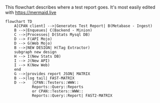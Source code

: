 This flowchart describes where a test report goes. It's most easily edited with https://mermaid.live

```mermaid
flowchart TD
    A[CPAN client] -->|Generates Test Report| B(Metabase - Ingest)
    B -->|Enqueues| C(Backend - Minion)
    C -->|Processes| D(Stats Mysql DB)
    D --> F(API Mojo)
    D --> G(Web Mojo)
    B -->|NEW DESIGN| H(Tag Extractor)
    subgraph new design
    H --> I(New Stats DB)
    I --> J(New API)
    I --> K(New Web)
    end
    G -->|provides report JSON| MATRIX
    B -->|log tail| FAST-MATRIX
    D -->   |CPAN::Testers::WWW::
            Reports::Query::Reports
            or CPAN::Testers::WWW::
            Reports::Query::Report| FAST2-MATRIX
```
